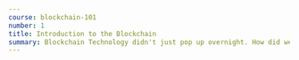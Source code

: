 ```yaml
---
course: blockchain-101
number: 1
title: Introduction to the Blockchain
summary: Blockchain Technology didn't just pop up overnight. How did we get here?
---    
```


